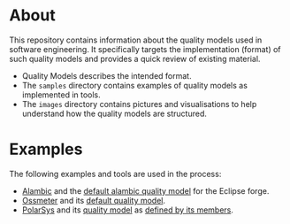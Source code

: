 
# About

This repository contains information about the quality models used in software engineering. It specifically targets the implementation (format) of such quality models and provides a quick review of existing material.

* Quality Models describes the intended format.
* The `samples` directory contains examples of quality models as implemented in tools.
* The `images` directory contains pictures and visualisations to help understand how the quality models are structured.

# Examples

The following examples and tools are used in the process:

* [Alambic](https://alambic.io) and the [default alambic quality model](samples/qm_alambic.json) for the Eclipse forge.
* [Ossmeter](http://crossminer.org) and its [default quality model](samples/qm_ossmeter.json).
* [PolarSys](https://polarsys.org) and its [quality model](samples/qm_polarsys.json) as [defined by its members](https://wiki.polarsys.org/EclipseQualityModel).
